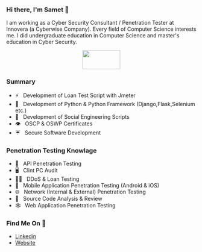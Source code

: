 ### Hi there, I'm Samet 👋

I am working as a Cyber Security Consultant / Penetration Tester at Innovera (a Cyberwise Company). Every field of Computer Science interests me. I did undergraduate education in Computer Science and master's education in Cyber Security.

<p align="center">
  <img width="100" height="50" src="https://sametemiroglu.com/images/j0nliv-logo.png">
</p>

### Summary

- :zap: &nbsp; Development of Loan Test Script with Jmeter
- :star_struck: &nbsp; Development of Python & Python Framework (Django,Flask,Selenium etc.)
- :fishing_pole_and_fish: &nbsp;	Development of Social Engineering Scripts
- :eye:	&nbsp; OSCP & OSWP Certificates
- :umbrella: &nbsp;	Secure Software Development

### Penetration Testing Knowlage

- :briefcase: &nbsp;	API Penetration Testing
- :desktop_computer: &nbsp;	Clint PC Audit
- :weight_lifting_man:		 &nbsp; DDoS & Loan Testing
- :iphone: &nbsp;	Mobile Application Penetration Testing (Android & iOS)
- :globe_with_meridians: &nbsp;	Network (Internal & External) Penetration Testing
- :mag_right:	&nbsp; Source Code Analysis & Review
- :spider_web: &nbsp; Web Application Penetration Testing

### Find Me On :punch:	

- [Linkedin](https://www.linkedin.com/in/sametemiroglu/)
- [Website](https://sametemiroglu.com/)

<!--
**j0nliv/j0nliv** is a ✨ _special_ ✨ repository because its `README.md` (this file) appears on your GitHub profile.

Here are some ideas to get you started:

- 🔭 I’m currently working on ...
- 🌱 I’m currently learning ...
- 👯 I’m looking to collaborate on ...
- 🤔 I’m looking for help with ...
- 💬 Ask me about ...
- 📫 How to reach me: ...
- 😄 Pronouns: ...
- ⚡ Fun fact: ...
-->
